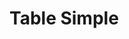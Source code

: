 <script setup>
import TableSimpleWrapper from '../../.vitepress/wrappers/table/TableSimpleWrapper.vue'
</script>

# Table Simple

<DemoContainer>
  <table-simple-wrapper></table-simple-wrapper>
</DemoContainer>
